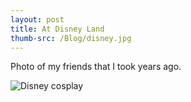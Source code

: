 ```yaml
---
layout: post
title: At Disney Land
thumb-src: /Blog/disney.jpg
---
```


Photo of my friends that I took years ago.

![Disney cosplay](/Blog/disney.jpg "Disney cosplay")